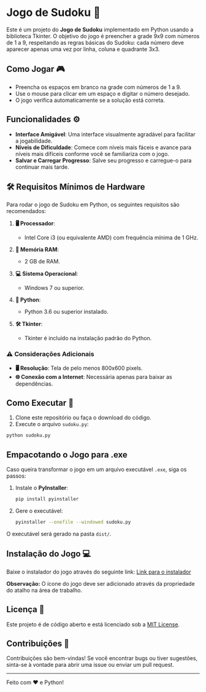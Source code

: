 # Jogo de Sudoku 🧩

Este é um projeto do **Jogo de Sudoku** implementado em Python usando a biblioteca Tkinter. O objetivo do jogo é preencher a grade 9x9 com números de 1 a 9, respeitando as regras básicas do Sudoku: cada número deve aparecer apenas uma vez por linha, coluna e quadrante 3x3.

## Como Jogar 🎮

- Preencha os espaços em branco na grade com números de 1 a 9.
- Use o mouse para clicar em um espaço e digitar o número desejado.
- O jogo verifica automaticamente se a solução está correta.

## Funcionalidades ⚙️

- **Interface Amigável**: Uma interface visualmente agradável para facilitar a jogabilidade.
- **Níveis de Dificuldade**: Comece com níveis mais fáceis e avance para níveis mais difíceis conforme você se familiariza com o jogo.
- **Salvar e Carregar Progresso**: Salve seu progresso e carregue-o para continuar mais tarde.

## 🛠️ Requisitos Mínimos de Hardware

Para rodar o jogo de Sudoku em Python, os seguintes requisitos são recomendados:

1. **🖥️ Processador**:
   - Intel Core i3 (ou equivalente AMD) com frequência mínima de 1 GHz.

2. **💾 Memória RAM**:
   - 2 GB de RAM.

3. **💻 Sistema Operacional**:
   - Windows 7 ou superior.

4. **🐍 Python**:
   - Python 3.6 ou superior instalado.

5. **🛠️ Tkinter**:
   - Tkinter é incluído na instalação padrão do Python.

### ⚠️ Considerações Adicionais

- **🖥️ Resolução**: Tela de pelo menos 800x600 pixels.
- **🌐 Conexão com a Internet**: Necessária apenas para baixar as dependências.

## Como Executar 🚀

1. Clone este repositório ou faça o download do código.
2. Execute o arquivo `sudoku.py`:

```bash
python sudoku.py
```

## Empacotando o Jogo para .exe

Caso queira transformar o jogo em um arquivo executável `.exe`, siga os passos:

1. Instale o **PyInstaller**:
   ```bash
   pip install pyinstaller
   ```

2. Gere o executável:
   ```bash
   pyinstaller --onefile --windowed sudoku.py
   ```

O executável será gerado na pasta `dist/`.

## Instalação do Jogo 💻

Baixe o instalador do jogo através do seguinte link:
[Link para o instalador](https://www.mediafire.com/file/3xp09kgf6x8f1s7/sudoku_installer.exe/file)

**Observação:** O ícone do jogo deve ser adicionado através da propriedade do atalho na área de trabalho.

## Licença 📄

Este projeto é de código aberto e está licenciado sob a [MIT License](https://github.com/boaventura-bit/SUDOKU/blob/main/LICENSE).

## Contribuições 🤝

Contribuições são bem-vindas! Se você encontrar bugs ou tiver sugestões, sinta-se à vontade para abrir uma issue ou enviar um pull request.

---

Feito com ❤️ e Python!